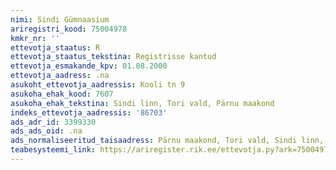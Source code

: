 ```yaml
---
nimi: Sindi Gümnaasium
ariregistri_kood: 75004978
kmkr_nr: ''
ettevotja_staatus: R
ettevotja_staatus_tekstina: Registrisse kantud
ettevotja_esmakande_kpv: 01.08.2000
ettevotja_aadress: .na
asukoht_ettevotja_aadressis: Kooli tn 9
asukoha_ehak_kood: 7607
asukoha_ehak_tekstina: Sindi linn, Tori vald, Pärnu maakond
indeks_ettevotja_aadressis: '86703'
ads_adr_id: 3399330
ads_ads_oid: .na
ads_normaliseeritud_taisaadress: Pärnu maakond, Tori vald, Sindi linn, Kooli tn 9
teabesysteemi_link: https://ariregister.rik.ee/ettevotja.py?ark=75004978&ref=rekvisiidid
---
```

